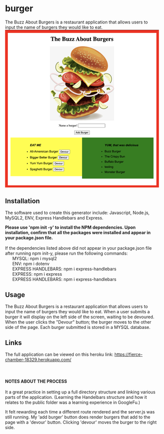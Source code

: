 # burger

The Buzz About Burgers is a restaurant application that allows users to input the name of burgers they would like to eat. 
![Burger Graphic](/public/assets/fullSiteRender.png)

## Installation
The software used to create this generator include: Javascript, Node.js, MySQL2, ENV, Express Handlebars and Express.

**Please use 'npm init -y' to install the NPM dependencies. Upon installation, confirm that all the packages were installed and appear in your package.json file.**
<br>
<br> 
If the dependencies listed above did not appear in your package.json file after running npm init-y, please run the following commands:
<br>
&nbsp;&nbsp;&nbsp;&nbsp;&nbsp;&nbsp;MYSQL: npm i mysql2
<br>
&nbsp;&nbsp;&nbsp;&nbsp;&nbsp;&nbsp;ENV: npm i dotenv
<br> 
&nbsp;&nbsp;&nbsp;&nbsp;&nbsp;&nbsp;EXPRESS HANDLEBARS: npm i express-handlebars
<br>
&nbsp;&nbsp;&nbsp;&nbsp;&nbsp;&nbsp;EXPRESS: npm i express
<br>
&nbsp;&nbsp;&nbsp;&nbsp;&nbsp;&nbsp;EXPRESS HANDLEBARS: npm i express-handlebars

## Usage
The Buzz About Burgers is a restaurant application that allows users to input the name of burgers they would like to eat. When a user submits a burger it will display on the left side of the screen, waiting to be devoured. When the user clicks the "Devour" button; the burger moves to the other side of the page. Each burger submitted is stored in a MYSQL database.

## Links
The full application can be viewed on this heroku link: https://fierce-chamber-18329.herokuapp.com/
<br>
<br>
<br>

#### NOTES ABOUT THE PROCESS
It a great practice in setting up a full directory structure and linking various parts of the application. (Learning the Handelbars structure and how it relates to the public folder was a learning experience in GoogleFu.)

It felt rewarding each time a different route rendered and the server.js was still running. My 'add burger' button does render burgers that add to the page with a 'devour' button. Clicking 'devour' moves the burger to the right side. 